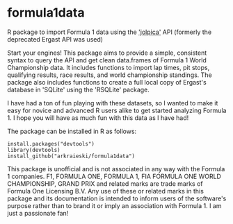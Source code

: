 # formula1data
R package to import Formula 1 data using the ['jolpica'](https://github.com/jolpica/jolpica-f1) API (formerly the deprecated Ergast API was used)

Start your engines! This package aims to provide a simple, consistent syntax to query the API and get clean data.frames of Formula 1 World Championship data. It includes functions to import lap times, pit stops, qualifying results, race results, and world championship standings. The package also includes functions to create a full local copy of Ergast's database in 'SQLite' using the 'RSQLite' package. 

I have had a ton of fun playing with these datasets, so I wanted to make it easy for novice and advanced R users alike to get started analyzing Formula 1. I hope you will have as much fun with this data as I have had!

The package can be installed in R as follows:

    install.packages("devtools")
    library(devtools)
    install_github("arkraieski/formula1data")


This package is unofficial and is not associated in any way with the Formula 1 companies. F1, FORMULA ONE, FORMULA 1, FIA FORMULA ONE WORLD CHAMPIONSHIP, GRAND PRIX and related marks are trade marks of Formula One Licensing B.V. Any use of these or related marks in this package and its documentation is intended to inform users of the software's purpose rather than to brand it or imply an association with Formula 1. I am just a passionate fan!
